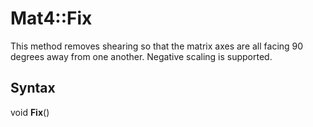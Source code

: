 # Mat4::Fix

This method removes shearing so that the matrix axes are all facing 90 degrees away from one another. Negative scaling is supported.

## Syntax

void **Fix**()
